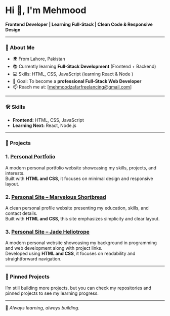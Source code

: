 # Hi 👋, I'm Mehmood  

**Frontend Developer | Learning Full-Stack | Clean Code & Responsive Design**

---

### 🌱 About Me  
- 🌍 From Lahore, Pakistan  
- 📚 Currently learning **Full-Stack Development** (Frontend + Backend)  
- 💻 Skills: HTML, CSS, JavaScript (learning React & Node )  
- 🎯 Goal: To become a **professional Full-Stack Web Developer**  
- 📫 Reach me at: [mehmoodzafarfreelancing@gmail.com]  

---

### 🛠️ Skills  
- **Frontend:** HTML, CSS, JavaScript  
- **Learning Next:** React, Node.js  

---

### 🚀 Projects  

### 1. [Personal Portfolio](https://magnificent-fox-3fea3a.netlify.app/)  
A modern personal portfolio website showcasing my skills, projects, and interests.  
Built with **HTML and CSS**, it focuses on minimal design and responsive layout.  

### 2. [Personal Site – Marvelous Shortbread](https://marvelous-shortbread-3b1f1b.netlify.app/)  
A clean personal profile website presenting my education, skills, and contact details.  
Built with **HTML and CSS**, this site emphasizes simplicity and clear layout.  

### 3. [Personal Site – Jade Heliotrope](https://jade-heliotrope-b56d16.netlify.app/)  
A modern personal website showcasing my background in programming and web development along with project links.  
Developed using **HTML and CSS**, it focuses on readability and straightforward navigation.  

---

### 📌 Pinned Projects  
I’m still building more projects, but you can check my repositories and pinned projects to see my learning progress.  

---

🚀 *Always learning, always building.*
